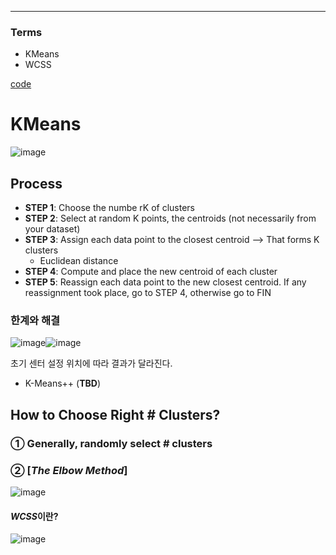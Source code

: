 ****
### Terms
- KMeans
- WCSS

[code](https://github.com/EricChoii/ai-boot-camp-ablearn/blob/main/ai/machine-learning/unsupervised-learning/clustering/codes/k_means_clustering.ipynb)

# KMeans
![image](https://user-images.githubusercontent.com/39285147/178481551-a473b830-a736-460a-be3d-99b3e63d48d6.png)

## Process
- **STEP 1**: Choose the numbe rK of clusters
- **STEP 2**: Select at random K points, the centroids (not necessarily from your dataset)
- **STEP 3**: Assign each data point to the closest centroid --> That forms K clusters
  - Euclidean distance
- **STEP 4**: Compute and place the new centroid of each cluster
- **STEP 5**: Reassign each data point to the new closest centroid. If any reassignment took place, go to STEP 4, otherwise go to FIN 

### 한계와 해결
![image](https://user-images.githubusercontent.com/39285147/178483148-06b9e317-8101-4467-b919-b64bb84e8a6b.png)![image](https://user-images.githubusercontent.com/39285147/178483167-e02479d0-94ff-4202-bbcd-84c0a04c4732.png)

초기 센터 설정 위치에 따라 결과가 달라진다.
- K-Means++ (**TBD**)

## How to Choose Right # Clusters?
### ① Generally, randomly select # clusters  

### ② [*The Elbow Method*]

![image](https://user-images.githubusercontent.com/39285147/178484283-93d34416-e1cc-4271-a6c7-8977c46f0157.png)

#### *WCSS*이란?

![image](https://user-images.githubusercontent.com/39285147/178485050-9d389d0b-e8c3-4dad-b736-c529f708bf58.png)
